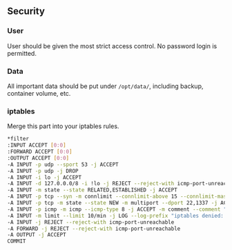 ## Security

### User
User should be given the most strict access control.
No password login is permitted.

### Data 
All important data should be put under `/opt/data/`, including backup, container volume, etc.


### iptables
Merge this part into your iptables rules.
```sh
*filter
:INPUT ACCEPT [0:0]
:FORWARD ACCEPT [0:0]
:OUTPUT ACCEPT [0:0]
-A INPUT -p udp --sport 53 -j ACCEPT
-A INPUT -p udp -j DROP
-A INPUT -i lo -j ACCEPT
-A INPUT -d 127.0.0.0/8 -i !lo -j REJECT --reject-with icmp-port-unreachable
-A INPUT -m state --state RELATED,ESTABLISHED -j ACCEPT
-A INPUT -p tcp --syn -m connlimit --connlimit-above 15 --connlimit-mask 32 -j REJECT --reject-with tcp-reset -m comment --comment "Limit 30 conns for each IP"
-A INPUT -p tcp -m state --state NEW -m multiport --dport 22,1337 -j ACCEPT -m comment --comment "Allow known services access"
-A INPUT -p icmp -m icmp --icmp-type 8 -j ACCEPT -m comment --comment "Allow Ping"
-A INPUT -m limit --limit 10/min -j LOG --log-prefix "iptables denied: " --log-level 7 -m comment --comment "Log deny pkts"
-A INPUT -j REJECT --reject-with icmp-port-unreachable
-A FORWARD -j REJECT --reject-with icmp-port-unreachable
-A OUTPUT -j ACCEPT
COMMIT

```
